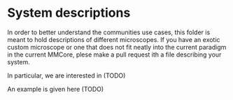 # System descriptions

In order to better understand the communities use cases, this folder is meant to hold descriptions of different microscopes. If you have an exotic custom microscope or one that does not fit neatly into the current paradigm in the current MMCore, plese make a pull request ith a file describing your system. 

In particular, we are interested in  (TODO)

An example is given here (TODO)
